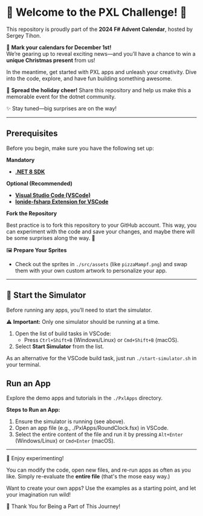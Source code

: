 # 🎄 **Welcome to the PXL Challenge!** 🎄

This repository is proudly part of the **2024 F# Advent Calendar**, hosted by Sergey Tihon.  

🎁 **Mark your calendars for December 1st!**  
We’re gearing up to reveal exciting news—and you’ll have a chance to win a **unique Christmas present** from us!  

In the meantime, get started with PXL apps and unleash your creativity. Dive into the code, explore, and have fun building something awesome.  

📣 **Spread the holiday cheer!**
Share this repository and help us make this a memorable event for the dotnet community.  

✨ Stay tuned—big surprises are on the way!

---

## Prerequisites

Before you begin, make sure you have the following set up:

**Mandatory**
- [**.NET 8 SDK**](https://dotnet.microsoft.com/en-us/download/dotnet/8.0)

**Optional (Recommended)**
- [**Visual Studio Code (VSCode)**](https://code.visualstudio.com/)
- [**Ionide-fsharp Extension for VSCode**](https://marketplace.visualstudio.com/items?itemName=Ionide.Ionide-fsharp)

**Fork the Repository**

Best practice is to fork this repository to your GitHub account. This way, you can experiment with the code and save your changes, and maybe there will be some surprises along the way. 🎁

🖼️ **Prepare Your Sprites**

- Check out the sprites in `./src/assets` (like `pizzaMampf.png`) and swap them with your own custom artwork to personalize your app.

---

## 🚀 Start the Simulator

Before running any apps, you’ll need to start the simulator.  

⚠️ **Important:** Only one simulator should be running at a time.

1. Open the list of build tasks in VSCode:
   - Press `Ctrl+Shift+B` (Windows/Linux) or `Cmd+Shift+B` (macOS).
2. Select **Start Simulator** from the list.

As an alternative for the VSCode build task, just run `./start-simulator.sh` in your terminal.

## Run an App

Explore the demo apps and tutorials in the `./PxlApps` directory.

**Steps to Run an App:**

1.	Ensure the simulator is running (see above).
2.	Open an app file (e.g., ./PxlApps/RoundClock.fsx) in VSCode.
3.	Select the entire content of the file and run it by pressing `Alt+Enter` (Windows/Linux) or `Cmd+Enter` (macOS).

--- 

🎉 Enjoy experimenting!

You can modify the code, open new files, and re-run apps as often as you like. Simply re-evaluate the **entire file** (that's the mose easy way.)

Want to create your own apps? Use the examples as a starting point, and let your imagination run wild!

🌟 Thank You for Being a Part of This Journey!
